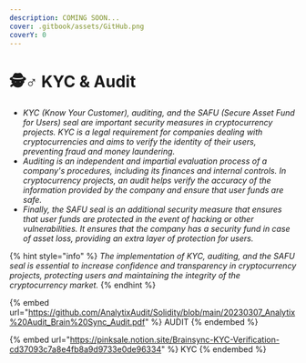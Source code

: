 ```yaml
---
description: COMING SOON...
cover: .gitbook/assets/GitHub.png
coverY: 0
---
```


# 🕵♂ KYC & Audit

* _KYC (Know Your Customer), auditing, and the SAFU (Secure Asset Fund for Users) seal are important security measures in cryptocurrency projects. KYC is a legal requirement for companies dealing with cryptocurrencies and aims to verify the identity of their users, preventing fraud and money laundering._
* _Auditing is an independent and impartial evaluation process of a company's procedures, including its finances and internal controls. In cryptocurrency projects, an audit helps verify the accuracy of the information provided by the company and ensure that user funds are safe._
* _Finally, the SAFU seal is an additional security measure that ensures that user funds are protected in the event of hacking or other vulnerabilities. It ensures that the company has a security fund in case of asset loss, providing an extra layer of protection for users._

{% hint style="info" %}
_The implementation of KYC, auditing, and the SAFU seal is essential to increase confidence and transparency in cryptocurrency projects, protecting users and maintaining the integrity of the cryptocurrency market._
{% endhint %}

{% embed url="https://github.com/AnalytixAudit/Solidity/blob/main/20230307_Analytix%20Audit_Brain%20Sync_Audit.pdf" %}
AUDIT
{% endembed %}

{% embed url="https://pinksale.notion.site/Brainsync-KYC-Verification-cd37093c7a8e4fb8a9d9733e0de96334" %}
KYC
{% endembed %}
